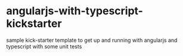 # angularjs-with-typescript-kickstarter
sample kick-starter template to get up and running with angularjs and typescript with some unit tests

